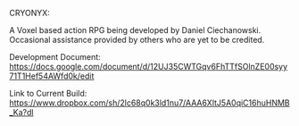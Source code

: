 CRYONYX:

A Voxel based action RPG being developed by Daniel Ciechanowski. Occasional assistance provided by others who are yet to be credited.

Development Document:
https://docs.google.com/document/d/12UJ35CWTGqv6FhTTfSOlnZE00syy71T1Hef54AWfd0k/edit

Link to Current Build:
https://www.dropbox.com/sh/2lc68q0k3ld1nu7/AAA6XltJ5A0qiC16huHNMB_Ka?dl